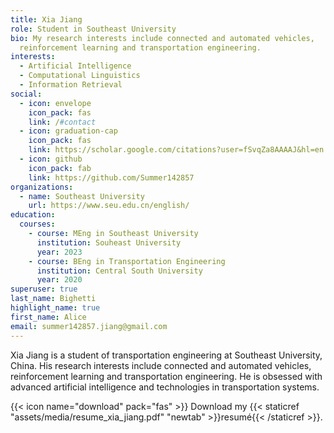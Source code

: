 ```yaml
---
title: Xia Jiang
role: Student in Southeast University
bio: My research interests include connected and automated vehicles,
  reinforcement learning and transportation engineering.
interests:
  - Artificial Intelligence
  - Computational Linguistics
  - Information Retrieval
social:
  - icon: envelope
    icon_pack: fas
    link: /#contact
  - icon: graduation-cap
    icon_pack: fas
    link: https://scholar.google.com/citations?user=fSvqZa8AAAAJ&hl=en
  - icon: github
    icon_pack: fab
    link: https://github.com/Summer142857
organizations:
  - name: Southeast University
    url: https://www.seu.edu.cn/english/
education:
  courses:
    - course: MEng in Southeast University
      institution: Souheast University
      year: 2023
    - course: BEng in Transportation Engineering
      institution: Central South University
      year: 2020
superuser: true
last_name: Bighetti
highlight_name: true
first_name: Alice
email: summer142857.jiang@gmail.com
---
```

Xia Jiang is a student of transportation engineering at Southeast University, China. His research interests include connected and automated vehicles, reinforcement learning and transportation engineering. He is obsessed with advanced artificial intelligence and technologies in transportation systems. 

{{< icon name="download" pack="fas" >}} Download my {{< staticref "assets/media/resume_xia_jiang.pdf" "newtab" >}}resumé{{< /staticref >}}.